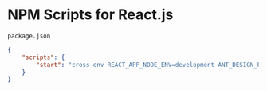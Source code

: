 # NPM Scripts for React.js

`package.json`

```json
{
    "scripts": {
        "start": "cross-env REACT_APP_NODE_ENV=development ANT_DESIGN_PRO_ONLY_DO_NOT_USE_IN_YOUR_PRODUCTION=site umi dev --port=18081",
    }
}
```

